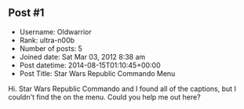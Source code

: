## Post #1
- Username: Oldwarrior
- Rank: ultra-n00b
- Number of posts: 5
- Joined date: Sat Mar 03, 2012 8:38 am
- Post datetime: 2014-08-15T01:10:45+00:00
- Post Title: Star Wars Republic Commando Menu

Hi. Star Wars Republic Commando and I found all of the captions, but I couldn't find the on the menu. Could you help me out here?
